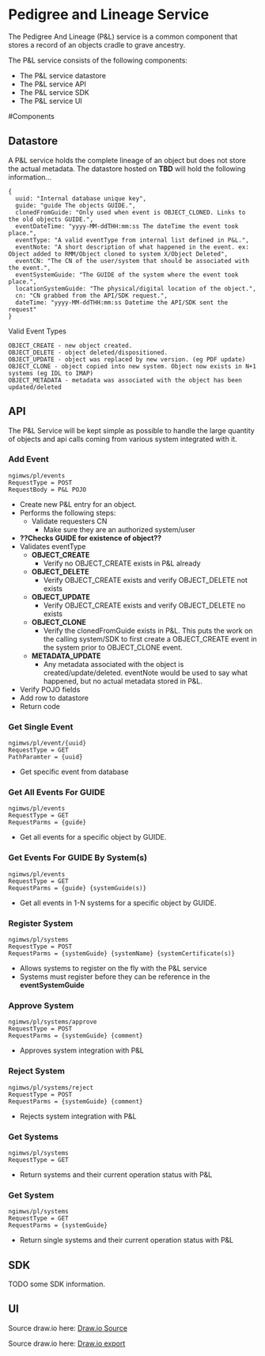 # Pedigree and Lineage Service
The Pedigree And Lineage (P&L) service is a common component that stores a record of an objects cradle to grave ancestry.

The P&L service consists of the following components:

- The P&L service datastore
- The P&L service API
- The P&L service SDK
- The P&L service UI

#Components

## Datastore
A P&L service holds the complete lineage of an object but does not store the actual metadata. The datastore hosted on **TBD**
will hold the following information...

```json5
{
  uuid: "Internal database unique key",
  guide: "guide The objects GUIDE.",
  clonedFromGuide: "Only used when event is OBJECT_CLONED. Links to the old objects GUIDE.",
  eventDateTime: "yyyy-MM-ddTHH:mm:ss The dateTime the event took place.",
  eventType: "A valid eventType from internal list defined in P&L.",
  eventNote: "A short description of what happened in the event. ex: Object added to RMM/Object cloned to system X/Object Deleted",
  eventCN: "The CN of the user/system that should be associated with the event.",
  eventSystemGuide: "The GUIDE of the system where the event took place.",
  locationSystemGuide: "The physical/digital location of the object.",
  cn: "CN grabbed from the API/SDK request.",
  dateTime: "yyyy-MM-ddTHH:mm:ss Datetime the API/SDK sent the request"
}
```

Valid Event Types
```
OBJECT_CREATE - new object created.
OBJECT_DELETE - object deleted/dispositioned.
OBJECT_UPDATE - object was replaced by new version. (eg PDF update)
OBJECT_CLONE - object copied into new system. Object now exists in N+1 systems (eg IDL to IMAP)
OBJECT_METADATA - metadata was associated with the object has been updated/deleted
```

## API
The P&L Service will be kept simple as possible to handle the large quantity of objects and api calls coming from 
various system integrated with it.

### Add Event
```
ngimws/pl/events
RequestType = POST
RequestBody = P&L POJO
```
* Create new P&L entry for an object.
* Performs the following steps:
    * Validate requesters CN
        * Make sure they are an authorized system/user
* **??Checks GUIDE for existence of object??**
* Validates eventType
    * **OBJECT_CREATE**
        * Verify no OBJECT_CREATE exists in P&L already
    * **OBJECT_DELETE**
        * Verify OBJECT_CREATE exists and verify OBJECT_DELETE not exists
    * **OBJECT_UPDATE**
        * Verify OBJECT_CREATE exists and verify OBJECT_DELETE no exists
    * **OBJECT_CLONE**
      * Verify the clonedFromGuide exists in P&L. This puts the work on the calling system/SDK to first create a OBJECT_CREATE event in the system prior to OBJECT_CLONE event.
    * **METADATA_UPDATE**
        * Any metadata associated with the object is created/update/deleted. eventNote would be used to say what happened, but no actual metadata stored in P&L.
* Verify POJO fields
* Add row to datastore
* Return code

### Get Single Event
```
ngimws/pl/event/{uuid}
RequestType = GET
PathParamter = {uuid}
```
* Get specific event from database

### Get All Events For GUIDE
```
ngimws/pl/events
RequestType = GET
RequestParms = {guide}
```
* Get all events for a specific object by GUIDE.

### Get Events For GUIDE By System(s)
```
ngimws/pl/events
RequestType = GET
RequestParms = {guide} {systemGuide(s)}
```
* Get all events in 1-N systems for a specific object by GUIDE.

### Register System
```
ngimws/pl/systems
RequestType = POST
RequestParms = {systemGuide} {systemName} {systemCertificate(s)}
```
* Allows systems to register on the fly with the P&L service
* Systems must register before they can be reference in the **eventSystemGuide**

### Approve System
```
ngimws/pl/systems/approve
RequestType = POST
RequestParms = {systemGuide} {comment}
```
* Approves system integration with P&L

### Reject System
```
ngimws/pl/systems/reject
RequestType = POST
RequestParms = {systemGuide} {comment}
```
* Rejects system integration with P&L

### Get Systems
```
ngimws/pl/systems
RequestType = GET
```
* Return systems and their current operation status with P&L

### Get System
```
ngimws/pl/systems
RequestType = GET
RequestParms = {systemGuide}
```
* Return single systems and their current operation status with P&L

## SDK
TODO some SDK information.

## UI
Source draw.io here: [Draw.io Source](https://app.diagrams.net/#HRMSLowside%2Frmslow%2Fmaster%2FDrawings%2FPandL%2FP%26L.drawio)

Source draw.io here: [Draw.io export](https://viewer.diagrams.net/?highlight=0000ff&edit=_blank&layers=1&nav=1&title=P%26L.drawio#R%3Cmxfile%3E%3Cdiagram%20id%3D%22zN0O8GpO3P3C1JhYR0OU%22%20name%3D%22Info%22%3EtZRRj5swDIB%2FDY%2BdIOzQ9njXXtuHnlStk6bbW0pckl2IWQgH3a%2BfU0KB60nTpO2J%2BLOxHcd2lC7LbmN5JZ9QgI5YLLooXUWMsThj9PHk3JMkYYEUVonARnBQvyDAONBGCahnhg5RO1XNYY7GQO5mjFuL7dzshHoeteIF3IBDzvUt%2FaaEkz39dBePfAuqkEPkJA6akg%2FGAdSSC2wnKH2M0qVFdP2p7JagffWGumyS5x%2Fp82eb790%2Bqb5vmTZ80Ttb%2F80v1ytYMO7fuk57169cN6FeEcs0BXmQFDUr%2FGkgJ6ToVAZ3DrXNfjY4KBb15eXvyYAy7Ubl4GWj3LY5knqnzMvFMONlRQpzrKtJFE4m0sJpFkE659vl3t%2BOrQvlZHP8kGNJwpenw46ahJqMBFvWmp6IrZ0FL5e8dmDpsLK8Vaao6bjnRuxu8%2FsfIXQfYM0npXz30mTTV3deccLTZ2Cz6jMHXZ94qQkkdKydxRdYokZLxKAB%2FzpK6zeornhOqRK4G6WvSBmtFtTa6UMrlYMDcR%2Bqpc1ADF%2FBnvRlAKQSAgwxi40R4BssvmZIZpTZm%2BH7Q%2Bcm13GiRQRYgrNn%2Bq%2Bbr5Kwgj4GsZ2McxqYnIzyYMfDBimujscp8Q%2FYD8ogjvN80U3WYvr4Gw%3D%3D%3C%2Fdiagram%3E%3Cdiagram%20id%3D%22gw-nH7AqX0yCH5nJFknN%22%20name%3D%22P%26amp%3BL%20Object%20Graph%20v1%22%3E7Vxbe6I4GP41XurDGby0HmZ2t9OZ3Xannb3ZByFqpkBYiK3Or98kBAQSFVvQzkGrQgghfIc37%2FcltKePw827xI1XH5APgp6m%2BJuePulpmqZYGvmhJdusRFU1XrJMoM%2FLdgW38BvghQovXUMfpJWKGKEAw7ha6KEoAh6ulLlJgp6r1RYoqF41dpdAKLj13EAsvYc%2BXuW3oSi7A%2B8BXK74pR2THwjdvDIvSFeuj55LRfq0p48ThHC2FW7GIKDSy%2BWSnTfbc7ToWAIi3OQEe73eenjsP9xvbhfYXk0ftjd9I2vlyQ3W%2FIZ5Z%2FE2l0CC1pEPaCNKT796XkEMbmPXo0efidJJ2QqHAdlTyeYCBsEYBShh5%2BozZzacjUg5vwxIMNjs7b9aSIXYE0AhwMmWVOGm4%2FAznndqcFTe%2F1VJA8aQa59rflm0tBMO2eDyOUFWasuySnGCHkFJWgp7nV2KO2Mui9G2WpAjUNef1zD87Ch%2Fohv07u%2BHq6%2BzvtatzfkucBaeTL6W54D5ojiS%2B7NaSFYQo0TYomSrqiiAThEErQ2VoShozVA6ErTo3ON1wu5QUz7OvzK4HOUYyzZn5E%2FVdKNffAmqIdLAR%2Bx47piGKbHjheMBj2rGDeAyImUBWNC2qIwhgdwRLw6h79PLSRVfNY3X6O1Uj9C6AhazW4egr9msHfjQRKuWC8tSOxKWJRGWFVAzWiBm2TupWf%2BtUX6gnzJqQc1dNeLN7iDZWtLf2XQ6uRqN%2F8hbI53LGswOH9CIevqwOHMyoBdcpzhCr10pp69X6pCfMLSVClRp9sAUtapJlNoGUkmVah%2F3AEKfYroJQ8bYytKt4wdGcan02p2D4BNKIYaIHp0jjFFIKgT0wJXrPS6ZLstAxV6kCrvYKI0zZkn14uY7C7ih2r%2Fi%2FZmsMKaUlIOo50f6ABJSuoDESpKBR66ozXwXu%2BSHlqfkN0UedIN%2BCHzo9onEiRZmtkO%2BSL8Cgr7OII6Wh61kj111aT1azXocifXotmg8eVnrxuMcN55jTIzbVrhZ0jBmMHdT6A2Qh90lirTSgOURIYHk0JDFQh9VyxrN%2BD5z9EeAvRXfodrhkY4m0Zaj0PeLUKMF%2Fao19VoS9ZqWBBu0jtQ7FNT7iTjMMgGgR03RckOqzeyblFzDCFCPPJW3RCgCNZnzoubKP85XXmwUhQuzevy29nGdU%2FRtWxV9GxLaKouytK6Ggtz%2BDrmzBPv3orygvQawLx9QqlGD4OK%2Bm67Keq4gCkSpzcaDdLBOWTdepvw6IrSH67ZTdXzdlOG6hBTonVmCGHD%2FjlYRKZmg79q%2F1WG3Q3SRFil8WqLK4Tmd2pARPI7cjG2PAzdN4YJInfmvprwHCSiqHGPgTZItjRQjHeslTqfrr9TU8WCzq6SA6FTgifR24mJwB0MeItF3X1HJ3x3lFaP8i8dG8yQPi9i5d9uYn%2Ffx6vfp%2BO7f8V%2FT0d10T%2B0bhPPaWQ5CU9ZxgFyqSprcJV%2FTz%2FTwM0oeU6ZQErNpumHuaXB8kzX3CMMQBC4D2HQQB%2BzM%2BhkeUe0IkhpP0ANFrT2xRpwgUik9bl3zYjj5uMYBjECvtbSSVnFl1RLHZ92W2M%2BwK%2FvRBfu53aYYhJkOpk%2BuKHNeQVPe%2Ff3bZMqDcFXt808DKK8nkkz6bjWRJCYL2UuaLKxBd%2FZqJxklTRuaZx11NVmG5W3kZ18X2NToTdP8rOp0J%2BoGeY%2FvX9Sm%2FhZELWYJyrj12%2BS6GW6Rrvf55wfDrVdpvDpKSZ3rzCgmpg3K%2Bv7rw4dm%2BiYS6vPPL32f5OHn1bcupg0a8Fr1NF77YXo3mozuRkeZ7X2JupIbdLPEr%2BIGJKKgNPd747H7p6o7GT8Mo5qLkLLeYUesd499NZj9B5E%2FoktOaPDI4lmvKl2wgfihtP2F%2BvTA5HuTDXdxtrPNdyLS%2FYfyTuksurs7je3l52WdA76wukUgpylaJ15%2BBwciRuwmS4CP%2B%2BDBYFcGCnlZQowew6dqh2Wa5Ff4hCCb8NuTwDLMmjFkN8rP2tmD0JCj1xpSag1lkhAaYoZV3PZrbE17EZaZp8Xo1x9vTgjRGcDQAJ3cNMoJk3L9zxEsExDqp8Ix29DzzFvOjIaXRzIxgn8xku3Q60vpyDEkGxj2sIpmiqoewTO29wkkxPxZVu4VIHeYQDSAOe2SMGfVJuh09YUwZ1nVhjTr3DDX9uLDc3l3vnCo8WKYDmmvuHaoyVAxPGmomEyvp43TuWyQiNfEdOjGIqELH7KE7q%2BBYn84VScvb4HxNsgDdsF4LwTq5iVBvVg1noN6HTGagvpQqYF6PaPWOag3SGnum5arzKA3n5Wtz7Vny%2F617Jc2yyxrQHMkbHWOQZuP0G4G8NzOrtSWUDmS9En%2B4EQlPdqdrzdYQ%2FUWtLYIYPyed%2BKiGjyqP9mcXBv6%2B3I9njgw%2BXyvp0qU3AeTaXgvm5PzEhQEaTGDHs1Tvj5qhRL4DUXYDYJt1hdNiQDwZWmpfxAbvWFEeoXWmN0huUFNCdE6pbmt5xWgD%2FzULKXNJeJtLMpoQ%2BNqbYC2bckALVsz2wb3kypdZM9NmJ%2FTjPnlmc5%2FR5PJCUmCjHZlE%2FkrooQlNZYYxoBSqwHZHj25MHDnAeBmJZ94qTJDPzjICatVfhRCWLc3WeLAkC3HaoMQSu3tQnTwvAnQwwm5Mo3c75OXIpG7CD5PXNbJX1MWuUsqbGuW1j6NlMpRJJHtR7WNJ3MKeFsS3VDMolM5PkzjfLUp2SMd%2BxXgnhLgmrZkdWlXAa7UxkTKK7Ux%2BzUL4U7KnFSt6ug04U85Lu4C2ksk1KV2JC40%2BAHHxUMM9Oio6FxyVFTtWm7FsF84KhJKVmupvki341FR8mhEE8hSOx4W2VNuSchY%2F0kA9lOPiLT9NzYiSh64%2BFmgzG4IZepFlzgImSer%2FkRuY4ZfjxXMulV1jWWnzULzR3WKXKPaO7juLs8i7c87fV2HMX%2Fqw2KG5Zf2qg5vnGBqbyb2c%2BqLVppbRu3x8Namhcnu7r%2FdZNV3%2FzRIn%2F4P%3C%2Fdiagram%3E%3Cdiagram%20id%3D%220S-s5jfW5r994tFWpWN-%22%20name%3D%22P%26amp%3BL%20Object%20Graph%20v2%22%3EnZNRb4IwEMc%2FDY8mBaJzj6JMfFhMhnFzbw09obG0pFSBffods4Dow7I90fvd9a73v8Pxl3m91rTIXhUD4XiE1Y6%2FcjzPIzMPPy1prsR1PUtSzZllA4j5F1hILD1zBuUo0CglDC%2FGMFFSQmJGjGqtqnHYUYlx1YKm8ADihIpH%2Bs6Zybo2CBkcEfA0s6XnU%2BvIaRdsQZlRpqob5IeOv9RKmespr5cgWvU6XWC%2B20bu20yQ%2FWcUFvq53Kwm12Qvf7nSt6BBmn%2BnrvX6cJpFH%2FQp3E0nmaSHY2OvkAsVZ6vXbrvaOv4CYbzJC1TRI3vQJVfSqmCaTloDNT4nyEwuELh4LI1WJ1gqoTQSqSRGBkcuxB2igqcSzQQbAuTBBbThOLSFdeScsbZMUGXcQFzQpK1Z4Y4i0%2BosGbRtEbRsB5gA6ruR%2F6KX2w8R1x9UDkY3eK%2FL4ltxmju7Gtao343sZoO6OGo3N%2B1TD9PBgx1QZw579OO7%2BR398Bs%3D%3C%2Fdiagram%3E%3C%2Fmxfile%3E)
